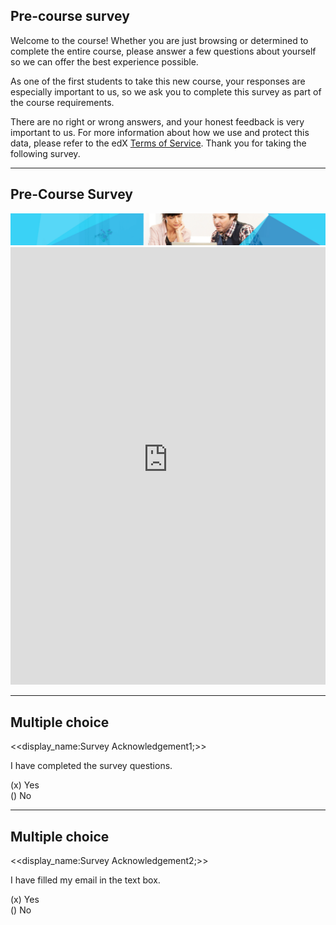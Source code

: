 <h2>Pre-course survey</h2>
<p>Welcome to the course! Whether you are just browsing or determined to complete the entire course, please answer a few questions about yourself so we can offer the best experience possible.</p>
<p>As one of the first students to take this new course, your responses are especially important to us, so we ask you to complete this survey as part of the course requirements.</p>
<p>There are no right or wrong answers, and your honest feedback is very important to us. For more information about how we use and protect this data, please refer to the edX <a href="https://www.edx.org/edx-terms-service">Terms of Service</a>. Thank you for taking the following survey.</p>
<hr />
<h2>Pre-Course Survey</h2>
<p><img src="/Modules/Linked_Image_Files/0.1.8.png" alt="" /><iframe width="100%" height="700" title="Pre-course survey" src="https://mslexsurveys.azurewebsites.net/survey/438293/" frameborder="0" marginwidth="0" marginheight="0" scrolling="yes"> </iframe></p>
<hr />
<h2>Multiple choice</h2>
<p>&lt;&lt;display_name:Survey Acknowledgement1;&gt;&gt;</p>
<p>I have completed the survey questions.</p>
<p>(x) Yes<br />
() No</p>
<hr />
<h2>Multiple choice</h2>
<p>&lt;&lt;display_name:Survey Acknowledgement2;&gt;&gt;</p>
<p>I have filled my email in the text box.</p>
<p>(x) Yes<br />
() No</p>
